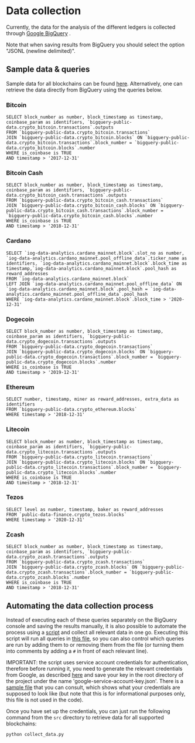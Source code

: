 # Data collection

Currently, the data for the analysis of the different ledgers is collected through 
[Google BigQuery](https://console.cloud.google.com/bigquery) .

Note that when saving results from BigQuery you should select the option "JSONL (newline delimited)".

## Sample data & queries

Sample data for all blockchains can be found [here](https://uoe-my.sharepoint.com/:f:/g/personal/s2125265_ed_ac_uk/Eg0L2n9P-txOtibKu9CXfloBt6_D-3D1AEsS2evtXIatVA?e=qHhFp4).
Alternatively, one can retrieve the data directly from BigQuery using the queries below.

### Bitcoin

```
SELECT block_number as number, block_timestamp as timestamp, coinbase_param as identifiers, `bigquery-public-data.crypto_bitcoin.transactions`.outputs
FROM `bigquery-public-data.crypto_bitcoin.transactions`
JOIN `bigquery-public-data.crypto_bitcoin.blocks` ON `bigquery-public-data.crypto_bitcoin.transactions`.block_number = `bigquery-public-data.crypto_bitcoin.blocks`.number
WHERE is_coinbase is TRUE
AND timestamp > '2017-12-31'
```

### Bitcoin Cash

```
SELECT block_number as number, block_timestamp as timestamp, coinbase_param as identifiers, `bigquery-public-data.crypto_bitcoin_cash.transactions`.outputs
FROM `bigquery-public-data.crypto_bitcoin_cash.transactions`
JOIN `bigquery-public-data.crypto_bitcoin_cash.blocks` ON `bigquery-public-data.crypto_bitcoin_cash.transactions`.block_number = `bigquery-public-data.crypto_bitcoin_cash.blocks`.number
WHERE is_coinbase is TRUE
AND timestamp > '2018-12-31'
```

### Cardano

```
SELECT `iog-data-analytics.cardano_mainnet.block`.slot_no as number, `iog-data-analytics.cardano_mainnet.pool_offline_data`.ticker_name as identifiers, `iog-data-analytics.cardano_mainnet.block`.block_time as timestamp,`iog-data-analytics.cardano_mainnet.block`.pool_hash as reward_addresses
FROM `iog-data-analytics.cardano_mainnet.block`
LEFT JOIN `iog-data-analytics.cardano_mainnet.pool_offline_data` ON `iog-data-analytics.cardano_mainnet.block`.pool_hash = `iog-data-analytics.cardano_mainnet.pool_offline_data`.pool_hash
WHERE `iog-data-analytics.cardano_mainnet.block`.block_time > '2020-12-31'
```

### Dogecoin

```
SELECT block_number as number, block_timestamp as timestamp, coinbase_param as identifiers, `bigquery-public-data.crypto_dogecoin.transactions`.outputs
FROM `bigquery-public-data.crypto_dogecoin.transactions`
JOIN `bigquery-public-data.crypto_dogecoin.blocks` ON `bigquery-public-data.crypto_dogecoin.transactions`.block_number = `bigquery-public-data.crypto_dogecoin.blocks`.number
WHERE is_coinbase is TRUE
AND timestamp > '2019-12-31'
```

### Ethereum

```
SELECT number, timestamp, miner as reward_addresses, extra_data as identifiers
FROM `bigquery-public-data.crypto_ethereum.blocks`
WHERE timestamp > '2018-12-31'
```

### Litecoin

```
SELECT block_number as number, block_timestamp as timestamp, coinbase_param as identifiers, `bigquery-public-data.crypto_litecoin.transactions`.outputs
FROM `bigquery-public-data.crypto_litecoin.transactions`
JOIN `bigquery-public-data.crypto_litecoin.blocks` ON `bigquery-public-data.crypto_litecoin.transactions`.block_number = `bigquery-public-data.crypto_litecoin.blocks`.number
WHERE is_coinbase is TRUE
AND timestamp > '2018-12-31'
```

### Tezos

```
SELECT level as number, timestamp, baker as reward_addresses
FROM `public-data-finance.crypto_tezos.blocks`
WHERE timestamp > '2020-12-31'
```

### Zcash

```
SELECT block_number as number, block_timestamp as timestamp, coinbase_param as identifiers, `bigquery-public-data.crypto_zcash.transactions`.outputs
FROM `bigquery-public-data.crypto_zcash.transactions`
JOIN `bigquery-public-data.crypto_zcash.blocks` ON `bigquery-public-data.crypto_zcash.transactions`.block_number = `bigquery-public-data.crypto_zcash.blocks`.number
WHERE is_coinbase is TRUE
AND timestamp > '2018-12-31'
```

## Automating the data collection process

Instead of executing each of these queries separately on the BigQuery console and saving the results manually, it is
also possible to automate the process using
a [script](https://github.com/Blockchain-Technology-Lab/pooling-analysis/blob/main/src/collect_data.py) and collect all
relevant data in one go. Executing this script will run all queries
in [this file](https://github.com/Blockchain-Technology-Lab/pooling-analysis/blob/main/queries.yaml), so you can also
control which queries are run by adding them to or removing them from the file (or turning them into comments by 
adding a `#` in front of each relevant line).

IMPORTANT: the script uses service account credentials for authentication, therefore before running it, you need to
generate the relevant credentials from Google, as described 
[here](https://developers.google.com/workspace/guides/create-credentials#service-account) and save your key in the
root directory of the project under the name 'google-service-account-key.json'. There is a
[sample file](https://github.com/Blockchain-Technology-Lab/pooling-analysis/blob/main/google-service-account-key-SAMPLE.json) 
that you can consult, which shows what your credentials are supposed to look like (but note that this is for
informational purposes only, this file is not used in the code).

Once you have set up the credentials, you can just run the following command from the `src` directory to retrieve data
for all supported blockchains:

`python collect_data.py`


